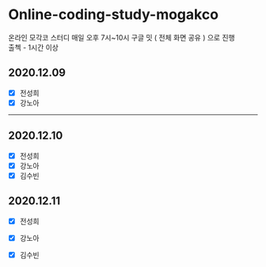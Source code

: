 # Online-coding-study-mogakco
온라인 모각코 스터디 매일 오후 7시~10시
구글 밋 ( 전체 화면 공유 ) 으로 진행  
출첵 - 1시간 이상
## 2020.12.09
- [X] 전성희 
- [X] 강노아  
----------
## 2020.12.10
- [X] 전성희 
- [X] 강노아
- [X] 김수빈
## 2020.12.11
- [X] 전성희 
- [X] 강노아
- [X] 김수빈

